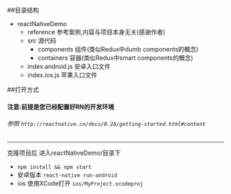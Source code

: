 ##目录结构
* reactNativeDemo
  * reference  参考案例,内容与项目本身无关(感谢作者)
  * src 源代码
    * components 组件(类似Redux中dumb components的概念)
    * containers 容器(类似Redux中smart components的概念)
  * index.android.js 安卓入口文件
  * index.ios.js 苹果入口文件


##打开方式
#### 注意:前提是您已经配置好RN的开发环境
###### 参照  `http://reactnative.cn/docs/0.26/getting-started.html#content`
----

克隆项目后 进入reactNativeDemo/目录下

* `npm install && npm start`
* 安卓版本 `react-native run-android`
* ios 使用XCode打开  `ios/MyProject.xcodeproj`